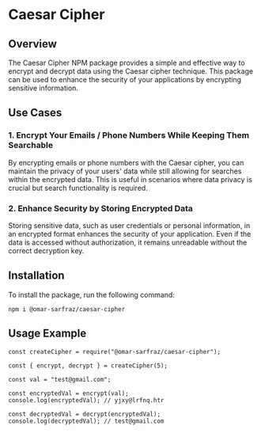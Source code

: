 # Caesar Cipher

## Overview

The Caesar Cipher NPM package provides a simple and effective way to encrypt and decrypt data using the Caesar cipher technique. This package can be used to enhance the security of your applications by encrypting sensitive information.

## Use Cases

### 1. Encrypt Your Emails / Phone Numbers While Keeping Them Searchable

By encrypting emails or phone numbers with the Caesar cipher, you can maintain the privacy of your users' data while still allowing for searches within the encrypted data. This is useful in scenarios where data privacy is crucial but search functionality is required.

### 2. Enhance Security by Storing Encrypted Data

Storing sensitive data, such as user credentials or personal information, in an encrypted format enhances the security of your application. Even if the data is accessed without authorization, it remains unreadable without the correct decryption key.

## Installation

To install the package, run the following command:

```
npm i @omar-sarfraz/caesar-cipher
```

## Usage Example

```
const createCipher = require("@omar-sarfraz/caesar-cipher");

const { encrypt, decrypt } = createCipher(5);

const val = "test@gmail.com";

const encryptedVal = encrypt(val);
console.log(encryptedVal); // yjxy@lrfnq.htr

const decryptedVal = decrypt(encryptedVal);
console.log(decryptedVal); // test@gmail.com
```
